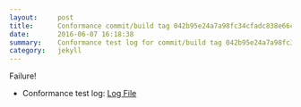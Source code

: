 ```yaml
---
layout:     post
title:      Conformance commit/build tag 042b95e24a7a98fc34cfadc838e66ca4960b4426
date:       2016-06-07 16:18:38
summary:    Conformance test log for commit/build tag 042b95e24a7a98fc34cfadc838e66ca4960b4426.
category:   jekyll
---
```


Failure!

- Conformance test log: [Log File](http://s3-us-west-2.amazonaws.com/kraken-e2e-logs/conformance/kraken_042b95e24a7a98fc34cfadc838e66ca4960b4426/build-log.txt)
